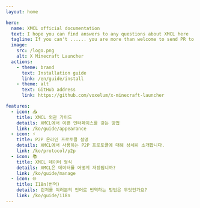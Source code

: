 ```yaml
---
layout: home

hero:
  name: XMCL official documentation
  text: I hope you can find answers to any questions about XMCL here
  tagline: If you can't ...... you are more than welcome to send PR to improvement the documentation!
  image:
    src: /logo.png
    alt: X Minecraft Launcher
  actions:
    - theme: brand
      text: Installation guide
      link: /en/guide/install
    - theme: alt
      text: GitHub address
      link: https://github.com/voxelum/x-minecraft-launcher

features:
  - icon: 📥
    title: XMCL 외관 가이드
    details: XMCL에서 이쁜 인터페이스를 갖는 방법
    link: /ko/guide/appearance
  - icon: ⚡️
    title: P2P 온라인 프로토콜 설명
    details: XMCL에서 사용하는 P2P 프로토콜에 대해 상세히 소개합니다.
    link: /ko/protocol/p2p
  - icon: 📚
    title: XMCL 데이터 형식
    details: XMCL은 데이터를 어떻게 저장됩니까?
    link: /ko/guide/manage
  - icon: 🌐
    title: I18n(번역)
    details: 런처를 여러분의 언어로 번역하는 방법은 무엇인가요?
    link: /ko/guide/i18n
---
```

